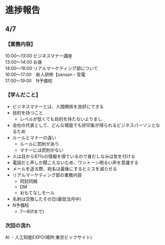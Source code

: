 # 進捗報告
## 4/7

### 【業務内容】
10:00〜13:00 ビジネスマナー講座  
13:00〜14:00 お昼  
14:00〜16:00 リアルマーケティング部について  
16:00〜17:00　新人研修【sansan・受電  
17:00〜19:00　N予備校  




### 【学んだこと】
- ビジネスマナーとは、人間関係を良好にできる
- 目的を持つこと
    - レベルが低くても目的を持たないよりまし
- 会社の代表として、どんな場面でも好印象が得られるビジネスパーソンとなるため
- ルールとマナーの違い
    - ルールに罰則があり
    - マナーには罰則がない
- 人は目から87％の情報を得ているので身だしなみは気を付ける
- 電話だと声しか聞こえないため、ワントーン明るい声を意識する
- メールを送る際、宛名は最後にするとミスを減らせる
- リアルマーケティング部の業務内容
    - 同封同梱
    - DM
    - おもてなしモール
- 名刺は交換したその日(最低当月中)
- N予備校
    - 7〜8(ifまで)

### 次回の流れ
AI ・人工知能EXPO(場所:東京ビックサイト)